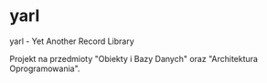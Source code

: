 yarl
====

yarl - Yet Another Record Library

Projekt na przedmioty "Obiekty i Bazy Danych" oraz "Architektura Oprogramowania".
